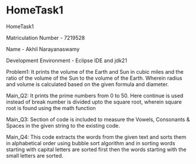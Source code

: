 # HomeTask1
HomeTask1

Matriculation Number - 7219528

Name - Akhil Narayanaswamy

Development Environment - Eclipse IDE and jdk21

Problem1: It prints the volume of the Earth and Sun in cubic miles and the ratio of the volume of the Sun to the volume of the Earth. Wherein radius and volume is calculated based on the given formula and diameter.

Main_Q2: It prints the prime numbers from 0 to 50. Here continue is used instead of break number is divided upto the square root, wherein square root is found using the math function

Main_Q3: Section of code is included to measure the Vowels, Consonants & Spaces in the given string to the existing code.

Main_Q4: This code extracts the words from the given text and sorts them in alphabetical order using bubble sort algorithm and in sorting words starting with capital letters are sorted first then the words starting with the small letters are sorted.
